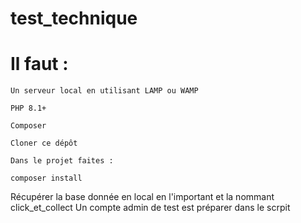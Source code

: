 # test_technique

# Il faut :

    Un serveur local en utilisant LAMP ou WAMP

    PHP 8.1+

    Composer 

    Cloner ce dépôt

    Dans le projet faites :

```shell
composer install
```
  Récupérer la base donnée en local en l'important et la nommant click_et_collect
  Un compte admin de test est préparer dans le scrpit

